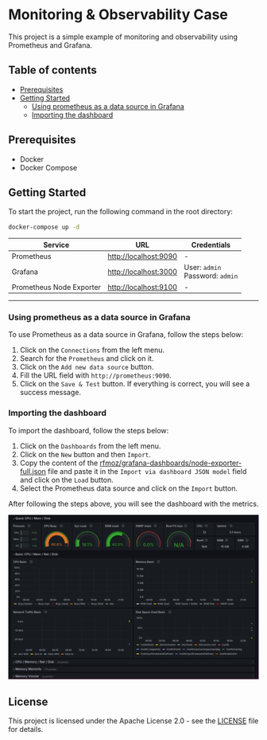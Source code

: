 # Monitoring & Observability Case

This project is a simple example of monitoring and observability using Prometheus and Grafana.

## Table of contents

- [Prerequisites](#prerequisites)
- [Getting Started](#getting-started)
    - [Using prometheus as a data source in Grafana](#using-prometheus-as-a-data-source-in-grafana)
    - [Importing the dashboard](#importing-the-dashboard)

## Prerequisites

- Docker
- Docker Compose

## Getting Started

To start the project, run the following command in the root directory:

```bash
docker-compose up -d
```

| Service | URL | Credentials |
| ------- | --- | ----------- |
| Prometheus | [http://localhost:9090](http://localhost:9090) | - |
| Grafana | [http://localhost:3000](http://localhost:3000) | User: `admin`<br>Password: `admin` |
| Prometheus Node Exporter | [http://localhost:9100](http://localhost:9100) | - |

---

### Using prometheus as a data source in Grafana

To use Prometheus as a data source in Grafana, follow the steps below:

1. Click on the `Connections` from the left menu.
2. Search for the `Prometheus` and click on it.
3. Click on the `Add new data source` button.
4. Fill the URL field with `http://prometheus:9090`.
5. Click on the `Save & Test` button. If everything is correct, you will see a success message.

### Importing the dashboard

To import the dashboard, follow the steps below:

1. Click on the `Dashboards` from the left menu.
2. Click on the `New` button and then `Import`.
3. Copy the content of the [rfmoz/grafana-dashboards/node-exporter-full.json](./grafana/node-exporter-full.json) file and paste it in the `Import via dashboard JSON model` field and click on the `Load` button.
4. Select the Prometheus data source and click on the `Import` button.

After following the steps above, you will see the dashboard with the metrics.

![Node Exporter Full Dashboard Preview](./images/dashboard-preview.png)

## License

This project is licensed under the Apache License 2.0 - see the [LICENSE](./LICENSE) file for details.

